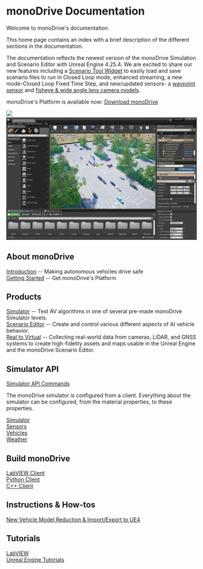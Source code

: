 # monoDrive Documentation

Welcome to monoDrive's documentation.

This home page contains an index with a brief description of the different sections in the documentation. 

The documentation reflects the newest version of the monoDrive Simulation and Scenario Editor with Unreal Engine 4.25.4. We are excited to share our new features including a [Scenario Tool Widget](scenario_editor/scenarios.md) to easily load and save scenario files to run in Closed Loop mode, enhanced streaming, a new mode-Closed Loop Fixed Time Step, and new/updated sensors- a [waypoint sensor](monoDrive_home/Waypoint-Sensor.md) and [fisheye & wide angle lens camera models](monoDrive_home/Camera.md).

monoDrive's Platform is available now: [Download monoDrive](https://www.monodrive.io/register)

<div class="img_container">
    <img class='md_img' src="./imgs/monodrive_simulator.png"/>
    <div class="space"></div>
    <img class='md_img' src="./imgs/monodrive_scenario_editor.png"/>
</div>

## About monoDrive

[Introduction](intro_information.md) -- Making autonomous vehicles drive safe<br />
[Getting Started](Getting_Started.md) -- Get monoDrive's Platform

## Products

[Simulator](Simulator.md) -- Test AV algorithms in one of several pre-made monoDrive Simulator levels. <br />
[Scenario Editor](scenario_editor/scenarios.md) -- Create and control various different aspects of AI vehicle behavior.<br />
[Real to Virtual](r2v/about.md) -- Collecting real-world data from cameras, LiDAR, and GNSS systems to create high-fidelity assets and maps usable in the Unreal Engine and the monoDrive Scenario Editor.

## Simulator API

[Simulator API Commands](monoDrive_home/Simulator-Commands.md) <br />

The monoDrive simulator is configured from a client. Everything about the simulator can be configured, from the material properties, to these properties.

[Simulator](monoDrive_home/Simulator-Configuration.md) <br />
[Sensors](monoDrive_home/Common.md) <br />
[Vehicles](monoDrive_home/Vehicle-Configuration.md) <br />
[Weather](monoDrive_home/Weather.md)

## Build monoDrive

[LabVIEW Client](LV_client/quick_start/LabVIEW_client_quick_start.md) <br />
[Python Client](python_client/quick_start.md) <br />
[C++ Client](cpp_client/cpp_quick_start.md)


## Instructions & How-tos

<a href="https://docs.google.com/document/d/1CNKV6uH6LYNShUDCY0I2ScNnKuVzvCVtPHe4Pv_Hcs0/edit?usp=sharing" target="_blank">New Vehicle Model Reduction & Import/Export to UE4</a>

## Tutorials

[LabVIEW](LV_client/tutorials/Setup.md) <br />
[Unreal Engine Tutorials](unreal_tutorials/MayaWheels.md) <br />
